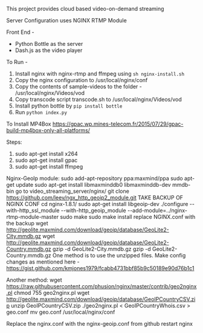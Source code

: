 This project provides cloud based video-on-demand streaming

Server Configuration uses NGINX RTMP Module

Front End - 
* Python Bottle as the server
* Dash.js as the video player

To Run -

1. Install nginx with nginx-rtmp and ffmpeg using `sh nginx-install.sh`
2. Copy the nginx configuration to /usr/local/nginx/conf
3. Copy the contents of sample-videos to the folder - /usr/local/nginx/Videos/vod
4. Copy transcode script transcode.sh to /usr/local/nginx/Videos/vod 
5. Install python bottle by `pip install bottle`
6. Run `python index.py`

To Install MP4Box
https://gpac.wp.mines-telecom.fr/2015/07/29/gpac-build-mp4box-only-all-platforms/

Steps:
1. sudo apt-get install x264
2. sudo apt-get install gpac
3. sudo apt-get install ffmpeg

Nginx-GeoIp module:
sudo add-apt-repository ppa:maxmind/ppa
sudo apt-get update
sudo apt-get install libmaxminddb0 libmaxminddb-dev mmdb-bin
go to video_streaming_server/nginx/
git clone https://github.com/leev/ngx_http_geoip2_module.git
TAKE BACKUP OF NGINX CONF
cd nginx-1.8.1/
sudo apt-get install libgeoip-dev
./configure --with-http_ssl_module --with-http_geoip_module --add-module=../nginx-rtmp-module-master
sudo make
sudo make install
replace NGINX.conf with the backup
wget http://geolite.maxmind.com/download/geoip/database/GeoLite2-City.mmdb.gz
wget http://geolite.maxmind.com/download/geoip/database/GeoLite2-Country.mmdb.gz
gzip -d GeoLite2-City.mmdb.gz
gzip -d GeoLite2-Country.mmdb.gz
One method is to use the unzipped files.
Make config changes as mentioned here - https://gist.github.com/kmjones1979/fcabb4731bbf85b9c50189e90d76b1c1



Another method:
wget https://raw.githubusercontent.com/phusion/nginx/master/contrib/geo2nginx.pl
chmod 755 geo2nginx.pl
wget http://geolite.maxmind.com/download/geoip/database/GeoIPCountryCSV.zip
unzip GeoIPCountryCSV.zip
./geo2nginx.pl < GeoIPCountryWhois.csv > geo.conf
mv geo.conf /usr/local/nginx/conf

Replace the nginx.conf with the nginx-geoip.conf from github
restart nginx